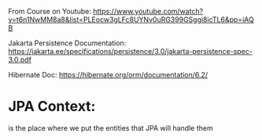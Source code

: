 From Course on Youtube:
https://www.youtube.com/watch?v=t6n1NwMM8a8&list=PLEocw3gLFc8UYNv0uRG399GSggi8icTL6&pp=iAQB

Jakarta Persistence Documentation:
https://jakarta.ee/specifications/persistence/3.0/jakarta-persistence-spec-3.0.pdf

Hibernate Doc:
https://hibernate.org/orm/documentation/6.2/

# JPA Context:
is the place where we put the entities that JPA will handle them